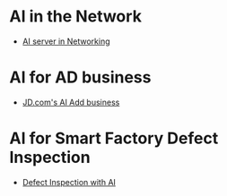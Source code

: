 # AI in the Network
- [AI server in Networking](http://on-demand.gputechconf.com/gtc/2018/presentation/s8971-adopting-artificial-intelligence-technologies-in-networking-presented-by-cisco.pdf)

# AI for AD business
- [JD.com's AI Add business](http://on-demand.gputechconf.com/gtc/2018/presentation/s81016-how-ai-lifts-the-ads-business-in-jd.pdf)

# AI for Smart Factory Defect Inspection
- [Defect Inspection with AI](http://on-demand.gputechconf.com/gtc/2018/presentation/s8682-defect-inspection-from-scratch-to-production.pdf)
